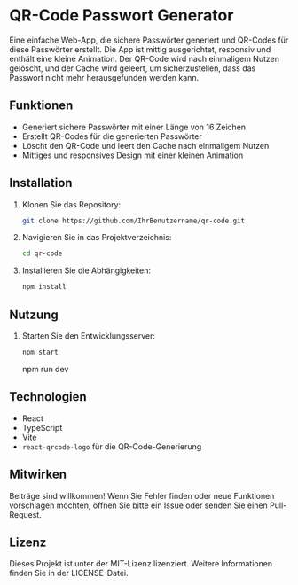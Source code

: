 # QR-Code Passwort Generator

Eine einfache Web-App, die sichere Passwörter generiert und QR-Codes für diese Passwörter erstellt. Die App ist mittig ausgerichtet, responsiv und enthält eine kleine Animation. Der QR-Code wird nach einmaligem Nutzen gelöscht, und der Cache wird geleert, um sicherzustellen, dass das Passwort nicht mehr herausgefunden werden kann.

## Funktionen
- Generiert sichere Passwörter mit einer Länge von 16 Zeichen
- Erstellt QR-Codes für die generierten Passwörter
- Löscht den QR-Code und leert den Cache nach einmaligem Nutzen
- Mittiges und responsives Design mit einer kleinen Animation

## Installation

1. Klonen Sie das Repository:
    ```sh
    git clone https://github.com/IhrBenutzername/qr-code.git
    ```
2. Navigieren Sie in das Projektverzeichnis:
    ```sh
    cd qr-code
    ```
3. Installieren Sie die Abhängigkeiten:
    ```sh
    npm install
    ```

## Nutzung

1. Starten Sie den Entwicklungsserver:
    ```sh
    npm start
    ```
    npm run dev

## Technologien

- React
- TypeScript
- Vite
- `react-qrcode-logo` für die QR-Code-Generierung

## Mitwirken

Beiträge sind willkommen! Wenn Sie Fehler finden oder neue Funktionen vorschlagen möchten, öffnen Sie bitte ein Issue oder senden Sie einen Pull-Request.

## Lizenz

Dieses Projekt ist unter der MIT-Lizenz lizenziert. Weitere Informationen finden Sie in der LICENSE-Datei.